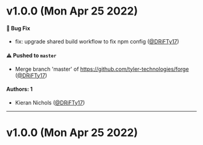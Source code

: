 # v1.0.0 (Mon Apr 25 2022)

#### 🐛 Bug Fix

- fix: upgrade shared build workflow to fix npm config ([@DRiFTy17](https://github.com/DRiFTy17))

#### ⚠️ Pushed to `master`

- Merge branch 'master' of https://github.com/tyler-technologies/forge ([@DRiFTy17](https://github.com/DRiFTy17))

#### Authors: 1

- Kieran Nichols ([@DRiFTy17](https://github.com/DRiFTy17))

---

# v1.0.0 (Mon Apr 25 2022)


